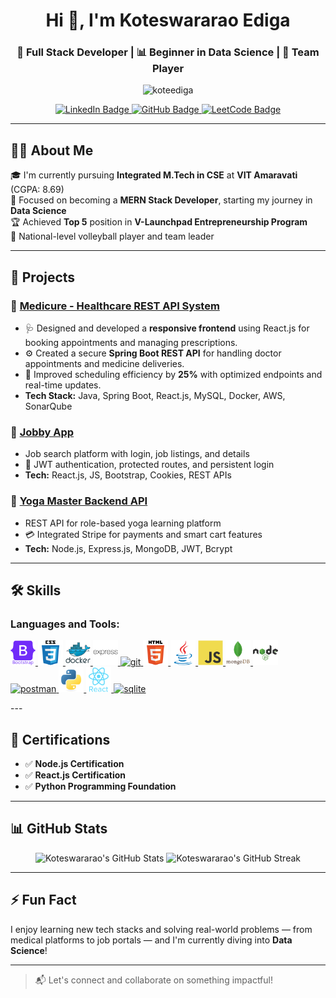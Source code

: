 <h1 align="center">Hi 👋, I'm Koteswararao Ediga</h1>
<h3 align="center">🚀 Full Stack Developer | 📊 Beginner in Data Science | 🤝 Team Player</h3>

<p align="center">
  <img src="https://komarev.com/ghpvc/?username=koteediga&label=Profile%20views&color=0e75b6&style=flat" alt="koteediga" />
</p>

<p align="center">
  <a href="https://www.linkedin.com/in/ediga-koteswararao-905749234/" target="_blank">
    <img src="https://img.shields.io/badge/LinkedIn-0077B5?style=flat&logo=linkedin&logoColor=white" alt="LinkedIn Badge" />
  </a>
  <a href="https://github.com/koteediga" target="_blank">
    <img src="https://img.shields.io/badge/GitHub-181717?style=flat&logo=github&logoColor=white" alt="GitHub Badge" />
  </a>
  <a href="https://leetcode.com/u/m1DkMQiZ3D/" target="_blank">
    <img src="https://img.shields.io/badge/LeetCode-FFA116?style=flat&logo=LeetCode&logoColor=black" alt="LeetCode Badge" />
  </a>
</p>

---

## 👨‍💻 About Me

🎓 I'm currently pursuing **Integrated M.Tech in CSE** at **VIT Amaravati** (CGPA: 8.69)  
🎯 Focused on becoming a **MERN Stack Developer**, starting my journey in **Data Science**  
🏆 Achieved **Top 5** position in **V-Launchpad Entrepreneurship Program**  
🏐 National-level volleyball player and team leader  

---

## 💼 Projects

### 🔹 [Medicure - Healthcare REST API System](https://github.com/koteediga/Medicure-frontend)
- 🩺 Designed and developed a **responsive frontend** using React.js for booking appointments and managing prescriptions.
- ⚙️ Created a secure **Spring Boot REST API** for handling doctor appointments and medicine deliveries.
- 🚀 Improved scheduling efficiency by **25%** with optimized endpoints and real-time updates.
- **Tech Stack:** Java, Spring Boot, React.js, MySQL, Docker, AWS, SonarQube

### 🔹 [Jobby App](https://github.com/koteediga/jobbyApp)
- Job search platform with login, job listings, and details
- 🔐 JWT authentication, protected routes, and persistent login
- **Tech:** React.js, JS, Bootstrap, Cookies, REST APIs

### 🔹 [Yoga Master Backend API](https://github.com/koteediga/Yoga-Master-Server)
- REST API for role-based yoga learning platform
- 💳 Integrated Stripe for payments and smart cart features
- **Tech:** Node.js, Express.js, MongoDB, JWT, Bcrypt

---

## 🛠️ Skills

<h3 align="left">Languages and Tools:</h3>
<p align="left"> <a href="https://getbootstrap.com" target="_blank" rel="noreferrer"> <img src="https://raw.githubusercontent.com/devicons/devicon/master/icons/bootstrap/bootstrap-plain-wordmark.svg" alt="bootstrap" width="40" height="40"/> </a> <a href="https://www.w3schools.com/css/" target="_blank" rel="noreferrer"> <img src="https://raw.githubusercontent.com/devicons/devicon/master/icons/css3/css3-original-wordmark.svg" alt="css3" width="40" height="40"/> </a> <a href="https://www.docker.com/" target="_blank" rel="noreferrer"> <img src="https://raw.githubusercontent.com/devicons/devicon/master/icons/docker/docker-original-wordmark.svg" alt="docker" width="40" height="40"/> </a> <a href="https://expressjs.com" target="_blank" rel="noreferrer"> <img src="https://raw.githubusercontent.com/devicons/devicon/master/icons/express/express-original-wordmark.svg" alt="express" width="40" height="40"/> </a> <a href="https://git-scm.com/" target="_blank" rel="noreferrer"> <img src="https://www.vectorlogo.zone/logos/git-scm/git-scm-icon.svg" alt="git" width="40" height="40"/> </a> <a href="https://www.w3.org/html/" target="_blank" rel="noreferrer"> <img src="https://raw.githubusercontent.com/devicons/devicon/master/icons/html5/html5-original-wordmark.svg" alt="html5" width="40" height="40"/> </a> <a href="https://www.java.com" target="_blank" rel="noreferrer"> <img src="https://raw.githubusercontent.com/devicons/devicon/master/icons/java/java-original.svg" alt="java" width="40" height="40"/> </a> <a href="https://developer.mozilla.org/en-US/docs/Web/JavaScript" target="_blank" rel="noreferrer"> <img src="https://raw.githubusercontent.com/devicons/devicon/master/icons/javascript/javascript-original.svg" alt="javascript" width="40" height="40"/> </a> <a href="https://www.mongodb.com/" target="_blank" rel="noreferrer"> <img src="https://raw.githubusercontent.com/devicons/devicon/master/icons/mongodb/mongodb-original-wordmark.svg" alt="mongodb" width="40" height="40"/> </a> <a href="https://nodejs.org" target="_blank" rel="noreferrer"> <img src="https://raw.githubusercontent.com/devicons/devicon/master/icons/nodejs/nodejs-original-wordmark.svg" alt="nodejs" width="40" height="40"/> </a> <a href="https://postman.com" target="_blank" rel="noreferrer"> <img src="https://www.vectorlogo.zone/logos/getpostman/getpostman-icon.svg" alt="postman" width="40" height="40"/> </a> <a href="https://www.python.org" target="_blank" rel="noreferrer"> <img src="https://raw.githubusercontent.com/devicons/devicon/master/icons/python/python-original.svg" alt="python" width="40" height="40"/> </a> <a href="https://reactjs.org/" target="_blank" rel="noreferrer"> <img src="https://raw.githubusercontent.com/devicons/devicon/master/icons/react/react-original-wordmark.svg" alt="react" width="40" height="40"/> </a> <a href="https://www.sqlite.org/" target="_blank" rel="noreferrer"> <img src="https://www.vectorlogo.zone/logos/sqlite/sqlite-icon.svg" alt="sqlite" width="40" height="40"/> </a> </p>
---

## 📜 Certifications

- ✅ **Node.js Certification**
- ✅ **React.js Certification**
- ✅ **Python Programming Foundation**

---

## 📊 GitHub Stats

<p align="center">
  <img src="https://github-readme-stats.vercel.app/api?username=koteediga&show_icons=true&theme=tokyonight" alt="Koteswararao's GitHub Stats" />
  <img src="https://github-readme-streak-stats.herokuapp.com/?user=koteediga&theme=tokyonight" alt="Koteswararao's GitHub Streak" />
</p>

---

## ⚡ Fun Fact
I enjoy learning new tech stacks and solving real-world problems — from medical platforms to job portals — and I'm currently diving into **Data Science**!

---

> 📬 Let's connect and collaborate on something impactful!

